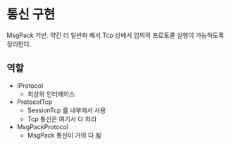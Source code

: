 # 통신 구현 

MsgPack 기반. 약간 더 일반화 해서 Tcp 상에서 임의의 프로토콜 실행이 가능하도록 정리한다. 



## 역할 

- IProtocol 
  - 최상위 인터페이스 
- ProtocolTcp
  - SessionTcp 를 내부에서 사용 
  - Tcp 통신은 여기서 다 처리 
- MsgPackProtocol 
  - MsgPack 통신이 거의 다 됨 



